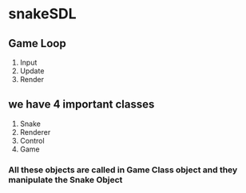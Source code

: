 # snakeSDL

## Game Loop

1. Input
2. Update
3. Render

## we have 4 important classes
1. Snake
2. Renderer
3. Control
4. Game

### All these objects are called in Game Class object and they manipulate the Snake Object